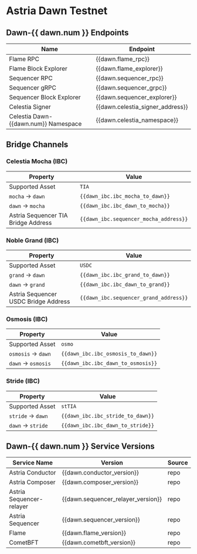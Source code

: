 <!-- markdownlint-disable MD041 MD033 -->

<script setup>
import { siteConfig } from '../config.js'

const dawn = siteConfig.dawn
const dawn_ibc = siteConfig.flame.dawn.bridging
</script>

# Astria Dawn Testnet

## Dawn-{{ dawn.num }} Endpoints

| Name | Endpoint |
|---|---|
| Flame RPC                            | <a :href="dawn.flame_rpc"               target="_blank" rel="noopener noreferrer">{{dawn.flame_rpc}}</a>               |
| Flame Block Explorer                 | <a :href="dawn.flame_explorer"          target="_blank" rel="noopener noreferrer">{{dawn.flame_explorer}}</a>          |
| Sequencer RPC                        | <a :href="dawn.sequencer_rpc"           target="_blank" rel="noopener noreferrer">{{dawn.sequencer_rpc}}</a>           |
| Sequencer gRPC                       | <a :href="dawn.sequencer_grpc"          target="_blank" rel="noopener noreferrer">{{dawn.sequencer_grpc}}</a>          |
| Sequencer Block Explorer             | <a :href="dawn.sequencer_explorer"      target="_blank" rel="noopener noreferrer">{{dawn.sequencer_explorer}}</a>      |
| Celestia Signer                      | <a :href="dawn.celenium_signer_link"    target="_blank" rel="noopener noreferrer">{{dawn.celestia_signer_address}}</a> |
| Celestia Dawn-{{dawn.num}} Namespace | <a :href="dawn.celenium_namespace_link" target="_blank" rel="noopener noreferrer">{{dawn.celestia_namespace}}</a>      |

## Bridge Channels

### Celestia Mocha (IBC)

| Property | Value |
|-----|-----|
| Supported Asset | `TIA` |
| `mocha` -> `dawn` | `{{dawn_ibc.ibc_mocha_to_dawn}}` |
| `dawn` -> `mocha` | `{{dawn_ibc.ibc_dawn_to_mocha}}` |
| Astria Sequencer TIA Bridge Address | `{{dawn_ibc.sequencer_mocha_address}}` |

### Noble Grand (IBC)

| Property | Value |
|-----|-----|
| Supported Asset | `USDC` |
| `grand` -> `dawn` | `{{dawn_ibc.ibc_grand_to_dawn}}` |
| `dawn` -> `grand` | `{{dawn_ibc.ibc_dawn_to_grand}}` |
| Astria Sequencer USDC Bridge Address | `{{dawn_ibc.sequencer_grand_address}}` |

### Osmosis (IBC)

| Property | Value |
|-----|-----|
| Supported Asset | `osmo` |
| `osmosis` -> `dawn` | `{{dawn_ibc.ibc_osmosis_to_dawn}}` |
| `dawn` -> `osmosis` | `{{dawn_ibc.ibc_dawn_to_osmosis}}` |

### Stride (IBC)

| Property | Value |
|-----|-----|
| Supported Asset | `stTIA` |
| `stride` -> `dawn` | `{{dawn_ibc.ibc_stride_to_dawn}}` |
| `dawn` -> `stride` | `{{dawn_ibc.ibc_dawn_to_stride}}` |

## Dawn-{{ dawn.num }} Service Versions

| Service Name | Version | Source |
|---|---|---|
| Astria Conductor         | <a :href="dawn.conductor_release" target="_blank" rel="noopener noreferrer">{{dawn.conductor_version}}</a>                 | <a :href="dawn.conductor_repo" target="_blank" rel="noopener noreferrer">repo</a>         |
| Astria Composer          | <a :href="dawn.composer_release" target="_blank" rel="noopener noreferrer">{{dawn.composer_version}}</a>                   | <a :href="dawn.composer_repo" target="_blank" rel="noopener noreferrer">repo</a>          |
| Astria Sequencer-relayer | <a :href="dawn.sequencer_relayer_release" target="_blank" rel="noopener noreferrer">{{dawn.sequencer_relayer_version}}</a> | <a :href="dawn.sequencer_relayer_repo" target="_blank" rel="noopener noreferrer">repo</a> |
| Astria Sequencer         | <a :href="dawn.sequencer_release" target="_blank" rel="noopener noreferrer">{{dawn.sequencer_version}}</a>                 | <a :href="dawn.sequencer_repo" target="_blank" rel="noopener noreferrer">repo</a>         |
| Flame                    | <a :href="dawn.flame_release" target="_blank" rel="noopener noreferrer">{{dawn.flame_version}}</a>                         | <a :href="dawn.flame_repo" target="_blank" rel="noopener noreferrer">repo</a>             |
| CometBFT                 | <a :href="dawn.cometbft_release" target="_blank" rel="noopener noreferrer">{{dawn.cometbft_version}}</a>                   | <a :href="dawn.cometbft_repo" target="_blank" rel="noopener noreferrer">repo</a>          |
